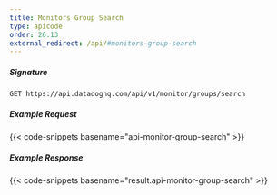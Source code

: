 ```yaml
---
title: Monitors Group Search
type: apicode
order: 26.13
external_redirect: /api/#monitors-group-search
---
```


##### Signature
`GET https://api.datadoghq.com/api/v1/monitor/groups/search`
##### Example Request
{{< code-snippets basename="api-monitor-group-search" >}}
##### Example Response
{{< code-snippets basename="result.api-monitor-group-search" >}}
